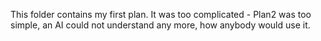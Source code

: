 This folder contains my first plan. It was too complicated - Plan2 was too simple, an AI could not understand any more, how anybody would use it.